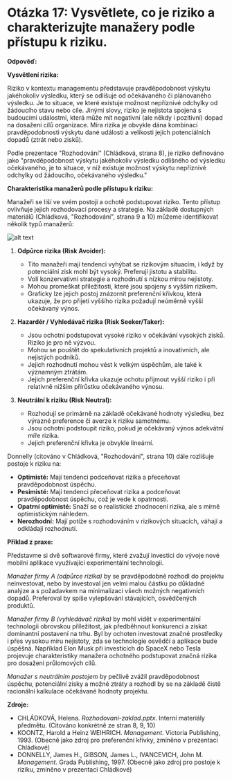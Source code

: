 # Otázka 17: Vysvětlete, co je riziko a charakterizujte manažery podle přístupu k riziku.

**Odpověď:**

**Vysvětlení rizika:**

Riziko v kontextu managementu představuje pravděpodobnost výskytu jakéhokoliv výsledku, který se odlišuje od očekávaného či plánovaného výsledku. Je to situace, ve které existuje možnost nepříznivé odchylky od žádoucího stavu nebo cíle. Jinými slovy, riziko je nejistota spojená s budoucími událostmi, která může mít negativní (ale někdy i pozitivní) dopad na dosažení cílů organizace. Míra rizika je obvykle dána kombinací pravděpodobnosti výskytu dané události a velikosti jejích potenciálních dopadů (ztrát nebo zisků).

Podle prezentace "Rozhodování" (Chládková, strana 8), je riziko definováno jako "pravděpodobnost výskytu jakéhokoliv výsledku odlišného od výsledku očekávaného, je to situace, v níž existuje možnost výskytu nepříznivé odchylky od žádoucího, očekávaného výsledku."

**Charakteristika manažerů podle přístupu k riziku:**

Manažeři se liší ve svém postoji a ochotě podstupovat riziko. Tento přístup ovlivňuje jejich rozhodovací procesy a strategie. Na základě dostupných materiálů (Chládková, "Rozhodování", strana 9 a 10) můžeme identifikovat několik typů manažerů:

![alt text](..\../obr/manager.png)

1.  **Odpůrce rizika (Risk Avoider):**
    *   Tito manažeři mají tendenci vyhýbat se rizikovým situacím, i když by potenciální zisk mohl být vysoký. Preferují jistotu a stabilitu.
    *   Volí konzervativní strategie a rozhodnutí s nízkou mírou nejistoty.
    *   Mohou promeškat příležitosti, které jsou spojeny s vyšším rizikem.
    *   Graficky lze jejich postoj znázornit preferenční křivkou, která ukazuje, že pro přijetí vyššího rizika požadují neúměrně vyšší očekávaný výnos.

2.  **Hazardér / Vyhledávač rizika (Risk Seeker/Taker):**
    *   Jsou ochotni podstupovat vysoké riziko v očekávání vysokých zisků. Riziko je pro ně výzvou.
    *   Mohou se pouštět do spekulativních projektů a inovativních, ale nejistých podniků.
    *   Jejich rozhodnutí mohou vést k velkým úspěchům, ale také k významným ztrátám.
    *   Jejich preferenční křivka ukazuje ochotu přijmout vyšší riziko i při relativně nižším přírůstku očekávaného výnosu.

3.  **Neutrální k riziku (Risk Neutral):**
    *   Rozhodují se primárně na základě očekávané hodnoty výsledku, bez výrazné preference či averze k riziku samotnému.
    *   Jsou ochotni podstoupit riziko, pokud je očekávaný výnos adekvátní míře rizika.
    *   Jejich preferenční křivka je obvykle lineární.

Donnelly (citováno v Chládková, "Rozhodování", strana 10) dále rozlišuje postoje k riziku na:

*   **Optimisté:** Mají tendenci podceňovat rizika a přeceňovat pravděpodobnost úspěchu.
*   **Pesimisté:** Mají tendenci přeceňovat rizika a podceňovat pravděpodobnost úspěchu, což je vede k opatrnosti.
*   **Opatrní optimisté:** Snaží se o realistické zhodnocení rizika, ale s mírně optimistickým náhledem.
*   **Nerozhodní:** Mají potíže s rozhodováním v rizikových situacích, váhají a odkládají rozhodnutí.

**Příklad z praxe:**

Představme si dvě softwarové firmy, které zvažují investici do vývoje nové mobilní aplikace využívající experimentální technologii. 

*Manažer firmy A (odpůrce rizika)* by se pravděpodobně rozhodl do projektu neinvestovat, nebo by investoval jen velmi malou částku po důkladné analýze a s požadavkem na minimalizaci všech možných negativních dopadů. Preferoval by spíše vylepšování stávajících, osvědčených produktů.

*Manažer firmy B (vyhledávač rizika)* by mohl vidět v experimentální technologii obrovskou příležitost, jak předběhnout konkurenci a získat dominantní postavení na trhu. Byl by ochoten investovat značné prostředky i přes vysokou míru nejistoty, zda se technologie osvědčí a aplikace bude úspěšná. Například Elon Musk při investicích do SpaceX nebo Tesla projevuje charakteristiky manažera ochotného podstupovat značná rizika pro dosažení průlomových cílů.

*Manažer s neutrálním postojem* by pečlivě zvážil pravděpodobnost úspěchu, potenciální zisky a možné ztráty a rozhodl by se na základě čistě racionální kalkulace očekávané hodnoty projektu.

**Zdroje:**

*   CHLÁDKOVÁ, Helena. *Rozhodovani-zaklad.pptx*. Interní materiály předmětu. (Citováno konkrétně ze stran 8, 9, 10)
*   KOONTZ, Harold a Heinz WEIHRICH. *Management*. Victoria Publishing, 1993. (Obecně jako zdroj pro preferenční křivky, zmíněno v prezentaci Chládkové)
*   DONNELLY, James H., GIBSON, James L., IVANCEVICH, John M. *Management*. Grada Publishing, 1997. (Obecně jako zdroj pro postoje k riziku, zmíněno v prezentaci Chládkové)

